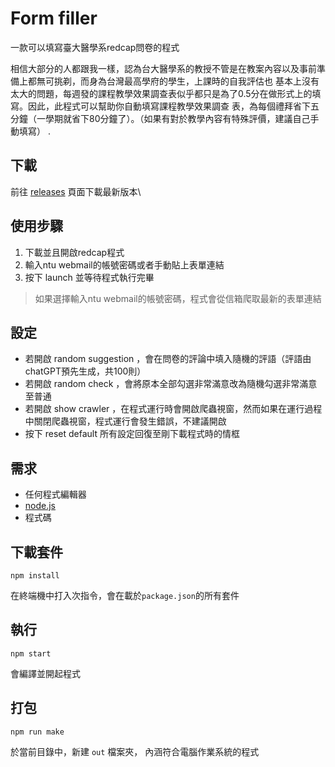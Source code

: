 # Form filler

一款可以填寫臺大醫學系redcap問卷的程式

相信大部分的人都跟我一樣，認為台大醫學系的教授不管是在教案內容以及事前準備上都無可挑剃，而身為台灣最高學府的學生，上課時的自我評估也
基本上沒有太大的問題，每週發的課程教學效果調查表似乎都只是為了0.5分在做形式上的填寫。因此，此程式可以幫助你自動填寫課程教學效果調查
表，為每個禮拜省下五分鐘（一學期就省下80分鐘了）。（如果有對於教學內容有特殊評價，建議自己手動填寫）
.

## 下載

前往 [releases](https://github.com/Yu-hc/form_filler/releases) 頁面下載最新版本\

## 使用步驟

1. 下載並且開啟redcap程式
2. 輸入ntu webmail的帳號密碼或者手動貼上表單連結
3. 按下 launch 並等待程式執行完畢

> 如果選擇輸入ntu webmail的帳號密碼，程式會從信箱爬取最新的表單連結

## 設定

- 若開啟 random suggestion ，會在問卷的評論中填入隨機的評語（評語由chatGPT預先生成，共100則）
- 若開啟 random check ，會將原本全部勾選非常滿意改為隨機勾選非常滿意至普通
- 若開啟 show crawler ，在程式運行時會開啟爬蟲視窗，然而如果在運行過程中關閉爬蟲視窗，程式運行會發生錯誤，不建議開啟
- 按下 reset default 所有設定回復至剛下載程式時的情框

## 需求

- 任何程式編輯器
- [node.js](https://nodejs.org/en)
- 程式碼

## 下載套件

``` shell script
npm install
```

在終端機中打入次指令，會在載於`package.json`的所有套件

## 執行

``` shell script
npm start
```

會編譯並開起程式

## 打包

``` shell script
npm run make
```

於當前目錄中，新建 `out` 檔案夾， 內涵符合電腦作業系統的程式
